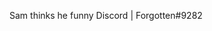 Sam thinks he funny
Discord | Forgotten#9282

<!---
ForgottenV/ForgottenV is a ✨ special ✨ repository because its `README.md` (this file) appears on your GitHub profile.
You can click the Preview link to take a look at your changes.
--->

